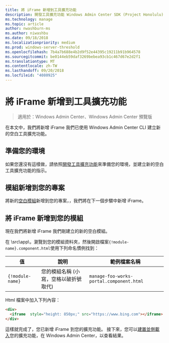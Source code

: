 ```yaml
---
title: 將 iFrame 新增到工具擴充功能
description: 開發工具擴充功能 Windows Admin Center SDK (Project Honolulu)-將 iFrame 新增到工具擴充功能
ms.technology: manage
ms.topic: article
author: nwashburn-ms
ms.author: niwashbu
ms.date: 09/18/2018
ms.localizationpriority: medium
ms.prod: windows-server-threshold
ms.openlocfilehash: 7b4a7b688e4b2d9f52e44395c19211b91b964578
ms.sourcegitcommit: be0144eb59daf3269bebea93cb1c467d67e2d2f1
ms.translationtype: MT
ms.contentlocale: zh-TW
ms.lasthandoff: 09/20/2018
ms.locfileid: "4080925"
---
```

# 將 iFrame 新增到工具擴充功能

>適用於：Windows Admin Center、Windows Admin Center 預覽版

在本文中，我們將新增 iFrame 我們已使用 Windows Admin Center CLI 建立新的空白工具擴充功能。

## 準備您的環境 ##

如果您還沒有這樣做，請依照[開發工具擴充功能](..\develop-tool.md)來準備您的環境，並建立新的空白工具擴充功能的指示。

## 模組新增到您的專案 ##

將新的[空白模組](add-module.md)新增到您的專案，，我們將在下一個步驟中新增 iFrame。  

## 將 iFrame 新增到您的模組 ##

現在我們將新增 iFrame 我們剛建立的新的空白模組。

在 \src\app\，瀏覽到您的模組資料夾，然後開啟檔案```{!module-name}.component.html```使用下列命名慣例找到：

| 值 | 說明 | 範例檔案名稱 |
| ----- | ----------- | ------- |
| ```{!module-name}``` | 您的模組名稱 (小寫，空格以破折號取代) | ```manage-foo-works-portal.component.html``` |
    
Html 檔案中加入下列內容：

``` html
<div>
  <iframe  style="height: 850px;" src="https://www.bing.com"></iframe>
</div>
```

這樣就完成了，您已新增 iFrame 到您的擴充功能。  接下來，您可以[建置並側載入](..\develop-tool.md#build-and-side-load-your-extension)您的擴充功能，在 Windows Admin Center，以查看結果。

